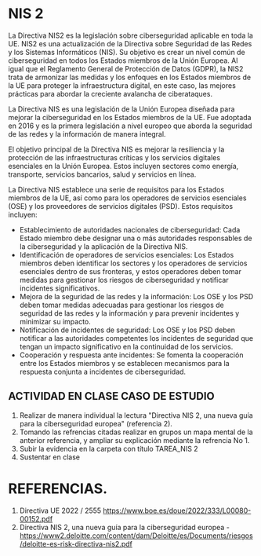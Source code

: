 # NIS 2


La Directiva NIS2 es la legislación sobre ciberseguridad aplicable en toda la UE. NIS2 es una actualización de la Directiva sobre Seguridad de las Redes y los Sistemas Informáticos (NIS). Su objetivo es crear un nivel común de ciberseguridad en todos los Estados miembros de la Unión Europea. Al igual que el Reglamento General de Protección de Datos (GDPR), la NIS2 trata de armonizar las medidas y los enfoques en los Estados miembros de la UE para proteger la infraestructura digital, en este caso, las mejores prácticas para abordar la creciente avalancha de ciberataques.

La Directiva NIS es una legislación de la Unión Europea diseñada para mejorar la ciberseguridad en los Estados miembros de la UE. Fue adoptada en 2016 y es la primera legislación a nivel europeo que aborda la seguridad de las redes y la información de manera integral.

El objetivo principal de la Directiva NIS es mejorar la resiliencia y la protección de las infraestructuras críticas y los servicios digitales esenciales en la Unión Europea. Estos incluyen sectores como energía, transporte, servicios bancarios, salud y servicios en línea.

La Directiva NIS establece una serie de requisitos para los Estados miembros de la UE, así como para los operadores de servicios esenciales (OSE) y los proveedores de servicios digitales (PSD). Estos requisitos incluyen:

- Establecimiento de autoridades nacionales de ciberseguridad: Cada Estado miembro debe designar una o más autoridades responsables de la ciberseguridad y la aplicación de la Directiva NIS.
- Identificación de operadores de servicios esenciales: Los Estados miembros deben identificar los sectores y los operadores de servicios esenciales dentro de sus fronteras, y estos operadores deben tomar medidas para gestionar los riesgos de ciberseguridad y notificar incidentes significativos.
- Mejora de la seguridad de las redes y la información: Los OSE y los PSD deben tomar medidas adecuadas para gestionar los riesgos de seguridad de las redes y la información y para prevenir incidentes y minimizar su impacto.
- Notificación de incidentes de seguridad: Los OSE y los PSD deben notificar a las autoridades competentes los incidentes de seguridad que tengan un impacto significativo en la continuidad de los servicios.
- Cooperación y respuesta ante incidentes: Se fomenta la cooperación entre los Estados miembros y se establecen mecanismos para la respuesta conjunta a incidentes de ciberseguridad.


## ACTIVIDAD  EN CLASE  CASO DE ESTUDIO

1. Realizar de manera individual la lectura "Directiva NIS 2, una nueva guía para la ciberseguridad europea" (referencia 2).
2. Tomando las refrencias citadas  realizar en grupos un mapa mental de la anterior referencia, y ampliar su explicación mediante la refrencia No 1.
3. Subir la evidencia en la carpeta con título TAREA_NIS 2
4. Sustentar en clase


# REFERENCIAS.

1.  Directiva UE 2022 / 2555 https://www.boe.es/doue/2022/333/L00080-00152.pdf
2.  Directiva NIS 2, una nueva guía para la ciberseguridad europea -  https://www2.deloitte.com/content/dam/Deloitte/es/Documents/riesgos/deloitte-es-risk-directiva-nis2.pdf
